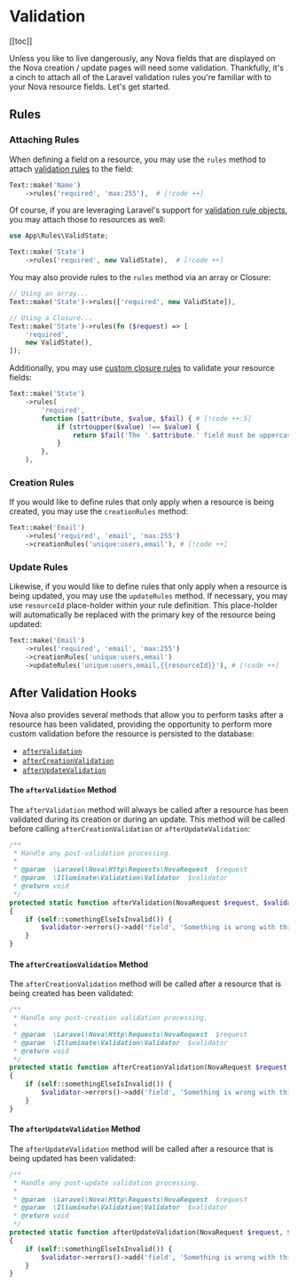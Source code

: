 # Validation

[[toc]]

Unless you like to live dangerously, any Nova fields that are displayed on the Nova creation / update pages will need some validation. Thankfully, it's a cinch to attach all of the Laravel validation rules you're familiar with to your Nova resource fields. Let's get started.

## Rules

### Attaching Rules

When defining a field on a resource, you may use the `rules` method to attach [validation rules](https://laravel.com/docs/validation#available-validation-rules) to the field:

```php
Text::make('Name')
    ->rules('required', 'max:255'),  # [!code ++]
```

Of course, if you are leveraging Laravel's support for [validation rule objects](https://laravel.com/docs/validation#using-rule-objects), you may attach those to resources as well:

```php
use App\Rules\ValidState;

Text::make('State')
    ->rules('required', new ValidState),  # [!code ++]
```

You may also provide rules to the `rules` method via an array or Closure:

```php
// Using an array...
Text::make('State')->rules(['required', new ValidState]),

// Using a Closure...
Text::make('State')->rules(fn ($request) => [
    'required', 
    new ValidState(),
]);
```

Additionally, you may use [custom closure rules](https://laravel.com/docs/validation#using-closures) to validate your resource fields:

```php
Text::make('State')
    ->rules(
        'required', 
        function ($attribute, $value, $fail) { # [!code ++:5]
            if (strtoupper($value) !== $value) {
                return $fail('The '.$attribute.' field must be uppercase.');
            }
        },
    ),
```

### Creation Rules

If you would like to define rules that only apply when a resource is being created, you may use the `creationRules` method:

```php
Text::make('Email')
    ->rules('required', 'email', 'max:255')
    ->creationRules('unique:users,email'), # [!code ++]
```

### Update Rules

Likewise, if you would like to define rules that only apply when a resource is being updated, you may use the `updateRules` method. If necessary, you may use `resourceId` place-holder within your rule definition. This place-holder will automatically be replaced with the primary key of the resource being updated:

```php
Text::make('Email')
    ->rules('required', 'email', 'max:255')
    ->creationRules('unique:users,email')
    ->updateRules('unique:users,email,{{resourceId}}'), # [!code ++]
```

## After Validation Hooks

Nova also provides several methods that allow you to perform tasks after a resource has been validated, providing the opportunity to perform more custom validation before the resource is persisted to the database:

* [`afterValidation`](#after-validation-method)
* [`afterCreationValidation`](#after-creation-validation-method)
* [`afterUpdateValidation`](#after-update-validation-method)

#### The `afterValidation` Method

The `afterValidation` method will always be called after a resource has been validated during its creation or during an update. This method will be called before calling `afterCreationValidation` or `afterUpdateValidation`:

```php
/**
 * Handle any post-validation processing.
 *
 * @param  \Laravel\Nova\Http\Requests\NovaRequest  $request
 * @param  \Illuminate\Validation\Validator  $validator
 * @return void
 */
protected static function afterValidation(NovaRequest $request, $validator) # [!code ++:6] # [!code focus:6]
{
    if (self::somethingElseIsInvalid()) {
        $validator->errors()->add('field', 'Something is wrong with this field!');
    }
}
```

#### The `afterCreationValidation` Method

The `afterCreationValidation` method will be called after a resource that is being created has been validated:

```php
/**
 * Handle any post-creation validation processing.
 *
 * @param  \Laravel\Nova\Http\Requests\NovaRequest  $request
 * @param  \Illuminate\Validation\Validator  $validator
 * @return void
 */
protected static function afterCreationValidation(NovaRequest $request, $validator) # [!code ++:6] # [!code focus:6]
{
    if (self::somethingElseIsInvalid()) {
        $validator->errors()->add('field', 'Something is wrong with this field!');
    }
}
```

#### The `afterUpdateValidation` Method

The `afterUpdateValidation` method will be called after a resource that is being updated has been validated:

```php
/**
 * Handle any post-update validation processing.
 *
 * @param  \Laravel\Nova\Http\Requests\NovaRequest  $request
 * @param  \Illuminate\Validation\Validator  $validator
 * @return void
 */
protected static function afterUpdateValidation(NovaRequest $request, $validator) # [!code ++:6] # [!code focus:6]
{
    if (self::somethingElseIsInvalid()) {
        $validator->errors()->add('field', 'Something is wrong with this field!');
    }
}
```


